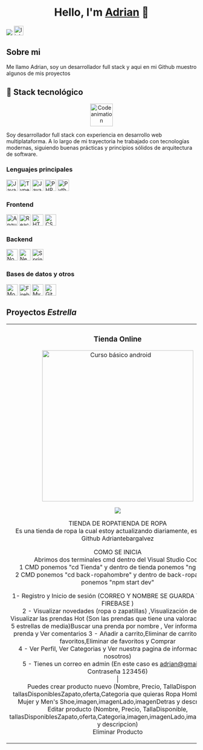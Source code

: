 <div align="center">
<h1 align="center">Hello, I'm <a href="https://www.linkedin.com/in/adrian-tebar-galvez-970b62203/">Adrian</a> 👋</h1>
</div>
<img src="https://i.imgur.com/vZ6XoOZ.jpg">



<a href="https://www.linkedin.com/in/adrian-tebar-galvez-970b62203/" target="_blank">
    <img src="https://img.shields.io/static/v1?message=LinkedIn&logo=linkedin&label=&color=0077B5&logoColor=white&labelColor=&style=for-the-badge" height="25" alt="linkedin logo" />
</a>



## Sobre mi

Me llamo Adrian, soy un desarrollador full stack y aqui en mi Github muestro algunos de mis proyectos
<br>
## 🧩 Stack tecnológico

<p align="center">
  <img src="https://media.giphy.com/media/qgQUggAC3Pfv687qPC/giphy.gif" width="60" alt="Code animation">
</p>

Soy desarrollador full stack con experiencia en desarrollo web multiplataforma. A lo largo de mi trayectoria he trabajado con tecnologías modernas, siguiendo buenas prácticas y principios sólidos de arquitectura de software.

### Lenguajes principales

<p>
  <img src="https://cdn.jsdelivr.net/gh/devicons/devicon/icons/javascript/javascript-original.svg" title="JavaScript" height="30" />
  <img src="https://cdn.jsdelivr.net/gh/devicons/devicon/icons/typescript/typescript-original.svg" title="TypeScript" height="30" />
  <img src="https://cdn.jsdelivr.net/gh/devicons/devicon/icons/java/java-original.svg" title="Java" height="30" />
  <img src="https://cdn.jsdelivr.net/gh/devicons/devicon/icons/php/php-original.svg" title="PHP" height="30" />
  <img src="https://cdn.jsdelivr.net/gh/devicons/devicon/icons/python/python-original.svg" title="Python" height="30" />
</p>

### Frontend

<p>
  <img src="https://cdn.jsdelivr.net/gh/devicons/devicon/icons/angularjs/angularjs-original.svg" title="Angular" height="30" />
  <img src="https://cdn.jsdelivr.net/gh/devicons/devicon/icons/react/react-original.svg" title="React" height="30" />
  <img src="https://cdn.jsdelivr.net/gh/devicons/devicon/icons/html5/html5-original.svg" title="HTML5" height="30" />
  <img src="https://cdn.jsdelivr.net/gh/devicons/devicon/icons/css3/css3-original.svg" title="CSS3" height="30" />
</p>

### Backend

<p>
  <img src="https://cdn.jsdelivr.net/gh/devicons/devicon/icons/nodejs/nodejs-original.svg" title="Node.js" height="30" />
  <img src="https://nestjs.com/img/logo-small.svg" title="NestJS" height="30" />
  <img src="https://cdn.jsdelivr.net/gh/devicons/devicon/icons/spring/spring-original.svg" title="Spring Boot" height="30" />
</p>

### Bases de datos y otros

<p>
  <img src="https://cdn.jsdelivr.net/gh/devicons/devicon/icons/mongodb/mongodb-original.svg" title="MongoDB" height="30" />
  <img src="https://cdn.jsdelivr.net/gh/devicons/devicon/icons/firebase/firebase-plain.svg" title="Firebase" height="30" />
  <img src="https://cdn.jsdelivr.net/gh/devicons/devicon/icons/mysql/mysql-original.svg" title="MySQL" height="30" />
  <img src="https://cdn.jsdelivr.net/gh/devicons/devicon/icons/git/git-original.svg" title="Git" height="30" />
</p>




 

## Proyectos *Estrella*
<table>
<tr>
<td width="50%">
<h3 align="center">Tienda Online</h3>
<div align="center">
<a href="https://github.com/Adriantebargalvez/PROJECTS/tree/main/AngularClase" target="_blank"><img src="https://i.imgur.com/bbhoGXE.png" width="400" alt="Curso básico android"></a>
<p>
<a href="https://github.com/Adriantebargalvez/PROJECTS/tree/main/AngularClase" target="_blank">
   
<img src="https://img.shields.io/badge/CÓDIGO-ff9?style=for-the-badge&logo=github&logoColor=black">
</a>
</p>
<p>
TIENDA DE ROPATIENDA DE ROPA<br>
Es una tienda de ropa la cual estoy actualizando diariamente, esta en mi Github Adriantebargalvez <br>

COMO SE INICIA<br>
Abrimos dos terminales cmd dentro del Visual Studio Code<br>
1 CMD ponemos "cd Tienda" y dentro de tienda ponemos "ng serve"<br>
2 CMD ponemos "cd back-ropahombre" y dentro de back-ropahombre ponemos "npm start dev"<br>

1- Registro y Inicio de sesión (CORREO Y NOMBRE SE GUARDA TODO EN FIREBASE ) <br>
2 - Visualizar novedades (ropa o zapatillas) ,Visualización de ropa, Visualizar las prendas Hot (Son las prendas que tiene una valoracion de 4 a 5 estrellas de media)Buscar una prenda por nombre , Ver información de la <br>prenda y Ver comentarios
3 - Añadir a carrito,Eliminar de carrito,Añadir a favoritos,Eliminar de favoritos y Comprar<br>
4 - Ver Perfil, Ver Categorias y Ver nuestra pagina de informacion (en nosotros)<br>
5 - Tienes un correo en admin (En este caso es adrian@gmail.com Contraseña 123456)<br>
 |<br>
Puedes crear producto nuevo (Nombre, Precio, TallaDisponible, tallasDisponiblesZapato,oferta,Categoria que quieras Ropa Hombre, Ropa Mujer y Men's Shoe,imagen,imagenLado,imagenDetras y descripcion)<br>
Editar producto (Nombre, Precio, TallaDisponible, tallasDisponiblesZapato,oferta,Categoria,imagen,imagenLado,imagenDetras y descripcion)<br>
Eliminar Producto</p>
</div>
                                                                                      
</td>




